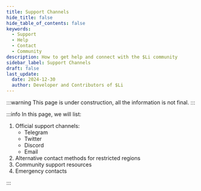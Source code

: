 ```yaml
---
title: Support Channels
hide_title: false
hide_table_of_contents: false
keywords:
  - Support
  - Help
  - Contact
  - Community
description: How to get help and connect with the $Li community
sidebar_label: Support Channels
draft: false
last_update:
  date: 2024-12-30
  author: Developer and Contributors of $Li
---
```


:::warning
This page is under construction, all the information is not final.
:::

:::info
In this page, we will list:

1. Official support channels:
   - Telegram
   - Twitter
   - Discord
   - Email
2. Alternative contact methods for restricted regions
3. Community support resources
4. Emergency contacts

:::

